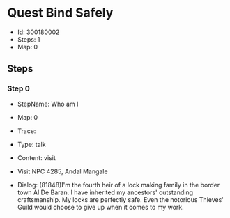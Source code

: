 # Quest Bind Safely

- Id: 300180002
- Steps: 1
- Map: 0

## Steps

### Step 0
- StepName:  Who am I
- Map:  0
- Trace:  
- Type:  talk
- Content:  visit
- Visit NPC 4285, Andal Mangale

- Dialog: (81848)I'm the fourth heir of a lock making family in the border town Al De Baran. I have inherited my ancestors' outstanding craftsmanship. My locks are perfectly safe. Even the notorious Thieves' Guild would choose to give up when it comes to my work.


